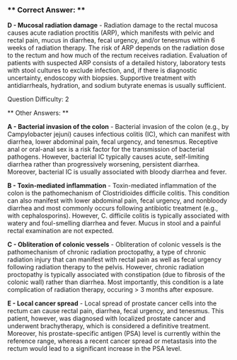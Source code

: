 ### ** Correct Answer: **

**D - Mucosal radiation damage** - Radiation damage to the rectal mucosa causes acute radiation proctitis (ARP), which manifests with pelvic and rectal pain, mucus in diarrhea, fecal urgency, and/or tenesmus within 6 weeks of radiation therapy. The risk of ARP depends on the radiation dose to the rectum and how much of the rectum receives radiation. Evaluation of patients with suspected ARP consists of a detailed history, laboratory tests with stool cultures to exclude infection, and, if there is diagnostic uncertainty, endoscopy with biopsies. Supportive treatment with antidiarrheals, hydration, and sodium butyrate enemas is usually sufficient.

Question Difficulty: 2

** Other Answers: **

**A - Bacterial invasion of the colon** - Bacterial invasion of the colon (e.g., by Campylobacter jejuni) causes infectious colitis (IC), which can manifest with diarrhea, lower abdominal pain, fecal urgency, and tenesmus. Receptive anal or oral-anal sex is a risk factor for the transmission of bacterial pathogens. However, bacterial IC typically causes acute, self-limiting diarrhea rather than progressively worsening, persistent diarrhea. Moreover, bacterial IC is usually associated with bloody diarrhea and fever.

**B - Toxin-mediated inflammation** - Toxin-mediated inflammation of the colon is the pathomechanism of Clostridioides difficile colitis. This condition can also manifest with lower abdominal pain, fecal urgency, and nonbloody diarrhea and most commonly occurs following antibiotic treatment (e.g., with cephalosporins). However, C. difficile colitis is typically associated with watery and foul-smelling diarrhea and fever. Mucus in stool and a painful rectal examination are not expected.

**C - Obliteration of colonic vessels** - Obliteration of colonic vessels is the pathomechanism of chronic radiation proctopathy, a type of chronic radiation injury that can manifest with rectal pain as well as fecal urgency following radiation therapy to the pelvis. However, chronic radiation proctopathy is typically associated with constipation (due to fibrosis of the colonic wall) rather than diarrhea. Most importantly, this condition is a late complication of radiation therapy, occuring > 3 months after exposure.

**E - Local cancer spread** - Local spread of prostate cancer cells into the rectum can cause rectal pain, diarrhea, fecal urgency, and tenesmus. This patient, however, was diagnosed with localized prostate cancer and underwent brachytherapy, which is considered a definitive treatment. Moreover, his prostate-specific antigen (PSA) level is currently within the reference range, whereas a recent cancer spread or metastasis into the rectum would lead to a significant increase in the PSA level.

